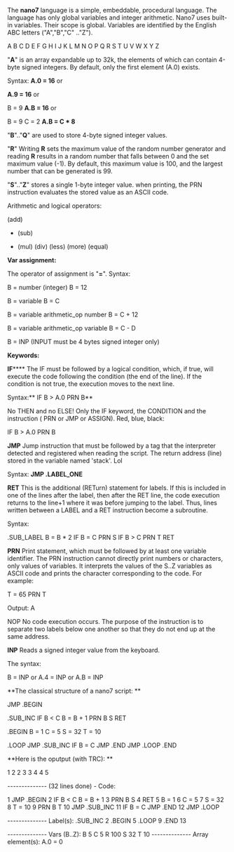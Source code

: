 The **nano7** language is a simple, embeddable,  procedural language. The language has only global variables and integer arithmetic. Nano7 uses built-in variables. 
Their scope is global. Variables are identified by the English ABC letters ("A","B","C" .."Z").

A B C D E F G H I J K L M N O P Q R S T U V W X Y Z

"**A**" is an array expandable up to 32k, the elements of which can contain 4-byte signed integers. By default, only the first element (A.0) exists.

Syntax: **A.0 = 16** or

**A.9 = 16** or

B = 9 
**A.B = 16** or

B = 9 
C = 2 
**A.B = C * 8**

"**B**".."**Q**" are used to store 4-byte signed integer values.

"**R**" Writing **R** sets the maximum value of the random number generator and reading **R** results in a random number that falls between 0 and the set maximum value (-1). 
By default, this maximum value is 100, and the largest number that can be generated is 99.

"**S**".."**Z**" stores a single 1-byte integer value. when printing, the PRN instruction evaluates the stored value as an ASCII code.

Arithmetic and logical operators:

  (add) 
- (sub) 
* (mul) 
 (div) 
 (less) 
 (more) 
 (equal)

**Var assignment:** 

The operator of assignment is "**=**". 
Syntax:

B = number (integer) 
B = 12

B = variable 
B = C

B = variable arithmetic_op number 
B = C + 12

B = variable arithmetic_op variable 
B = C - D

B = INP (INPUT must be 4 bytes signed integer only)

**Keywords:**

**IF****** The IF must be followed by a logical condition, which, if true, will execute the code following the condition (the end of the line). If the condition is not true, the execution moves to the next line.

Syntax:** IF B > A.0 PRN B**

No THEN and no ELSE! Only the IF keyword, the CONDITION and the instruction ( PRN or JMP or ASSIGN). Red, blue, black:

IF B > A.0 PRN B

**JMP** Jump instruction that must be followed by a tag that the interpreter detected and registered when reading the script. The return address (line) stored in the variable named 'stack'. Lol

Syntax: **JMP .LABEL_ONE**

**RET** This is the additional (RETurn) statement for labels. If this is included in one of the lines after the label, then after the RET line, the code execution returns to the line+1 where it was before jumping to the label. Thus, lines written between a LABEL and a RET instruction become a subroutine.

Syntax:

.SUB_LABEL 
B = B * 2 
IF B = C 
PRN S 
IF B > C PRN T 
RET

**PRN** Print statement, which must be followed by at least one variable identifier. The PRN instruction cannot directly print numbers or characters, only values ​​of variables. It interprets the values ​​of the S..Z variables as ASCII code and prints the character corresponding to the code. For example:

T = 65 PRN T

Output: A

NOP No code execution occurs. The purpose of the instruction is to separate two labels below one another so that they do not end up at the same address.

**INP** Reads a signed integer value from the keyboard.

The syntax:

B = INP or A.4 = INP or A.B = INP

**The classical structure of a nano7 script:
**

JMP .BEGIN

.SUB_INC 
 IF B < C B = B + 1 
 PRN B S 
 RET

.BEGIN 
 B = 1 
 C = 5 
 S = 32 
 T = 10

.LOOP 
 JMP .SUB_INC 
 IF B = C JMP .END 
 JMP .LOOP
.END

**Here is the oputput (with TRC):
**

1 
2 2 
3 3 
4 4 
5 

-------------- (32 lines done) - Code:

1 JMP .BEGIN 
2 IF B < C B = B + 1 
3 PRN B S 
4 RET 
5 B = 1 
6 C = 5 
7 S = 32 
8 T = 10 
9 PRN B T 
10 JMP .SUB_INC 
11 IF B = C JMP .END 
12 JMP .LOOP

-------------- Label(s): 
.SUB_INC 2 
.BEGIN  5 
.LOOP 9 
.END 13

-------------- Vars (B..Z): 
B 5 
C 5 
R 100 
S 32 
T 10 
-------------- Array element(s): 
A.0 = 0

